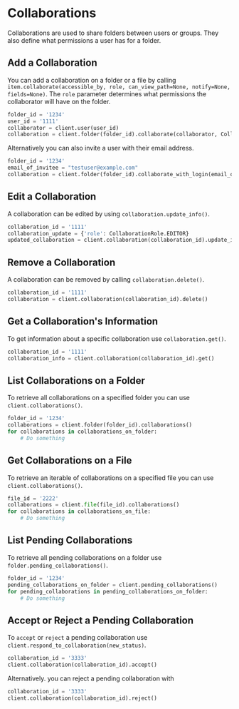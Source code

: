 Collaborations
==============

Collaborations are used to share folders between users or groups. They also
define what permissions a user has for a folder.


Add a Collaboration
-------------------

You can add a collaboration on a folder or a file by calling `item.collaborate(accessible_by, role, can_view_path=None, notify=None, fields=None)`. The
`role` parameter determines what permissions the collaborator will have on the folder.

```python
folder_id = '1234'
user_id = '1111'
collaborator = client.user(user_id)
collaboration = client.folder(folder_id).collaborate(collaborator, CollaborationRole.VIEWER)
```

Alternatively you can also invite a user with their email address.

```python
folder_id = '1234'
email_of_invitee = "testuser@example.com"
collaboration = client.folder(folder_id).collaborate_with_login(email_of_invitee, CollaborationRole.VIEWER)
```

Edit a Collaboration
--------------------

A collaboration can be edited by using `collaboration.update_info()`.

```python
collaboration_id = '1111'
collaboration_update = {'role': CollaborationRole.EDITOR}
updated_collaboration = client.collaboration(collaboration_id).update_info(collaboration_update)
```

Remove a Collaboration
----------------------

A collaboration can be removed by calling `collaboration.delete()`.

```python
collaboration_id = '1111'
collaboration = client.collaboration(collaboration_id).delete()
```

Get a Collaboration's Information
---------------------------------

To get information about a specific collaboration use `collaboration.get()`.

```python
collaboration_id = '1111'
collaboration_info = client.collaboration(collaboration_id).get()
```

List Collaborations on a Folder
-------------------------------

To retrieve all collaborations on a specified folder you can use `client.collaborations()`.

```python
folder_id = '1234'
collaborations = client.folder(folder_id).collaborations()
for collaborations in collaborations_on_folder:
    # Do something
```

Get Collaborations on a File
----------------------------

To retrieve an iterable of collaborations on a specified file you can use `client.collaborations()`.

```python
file_id = '2222'
collaborations = client.file(file_id).collaborations()
for collaborations in collaborations_on_file:
    # Do something
```

List Pending Collaborations
------------------------------------

To retrieve all pending collaborations on a folder use `folder.pending_collaborations()`.

```python
folder_id = '1234'
pending_collaborations_on_folder = client.pending_collaborations()
for pending_collaborations in pending_collaborations_on_folder:
    # Do something
```

Accept or Reject a Pending Collaboration
-----------------------------------------

To `accept` or `reject` a pending collaboration use `client.respond_to_collaboration(new_status)`.

```python
collaboration_id = '3333'
client.collaboration(collaboration_id).accept()
```

Alternatively. you can reject a pending collaboration with

```python
collaboration_id = '3333'
client.collaboration(collaboration_id).reject()
```
